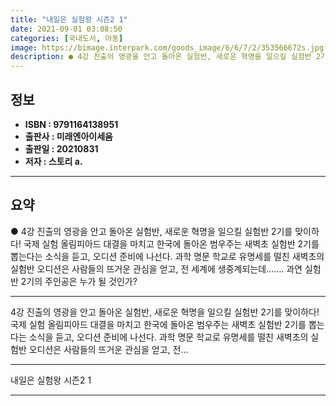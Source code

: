 ```yaml
---
title: "내일은 실험왕 시즌2 1"
date: 2021-09-01 03:08:50
categories: [국내도서, 아동]
image: https://bimage.interpark.com/goods_image/6/6/7/2/353566672s.jpg
description: ● 4강 진출의 영광을 안고 돌아온 실험반, 새로운 혁명을 일으킬 실험반 2기를 맞이하다! 국제 실험 올림피아드 대결을 마치고 한국에 돌아온 범우주는 새벽초 실험반 2기를 뽑는다는 소식을 듣고, 오디션 준비에 나선다. 과학 명문 학교로 유명세를 떨친 새벽초의 실험반 오디션은 사람들의
---
```


## **정보**

- **ISBN : 9791164138951**
- **출판사 : 미래엔아이세움**
- **출판일 : 20210831**
- **저자 : 스토리 a.**

------



## **요약**

●  4강 진출의 영광을 안고 돌아온 실험반, 새로운 혁명을 일으킬 실험반 2기를 맞이하다! 국제 실험 올림피아드 대결을 마치고 한국에 돌아온 범우주는 새벽초 실험반 2기를 뽑는다는 소식을 듣고, 오디션 준비에 나선다. 과학 명문 학교로 유명세를 떨친 새벽초의 실험반 오디션은 사람들의 뜨거운 관심을 얻고, 전 세계에 생중계되는데……. 과연 실험반 2기의 주인공은 누가 될 것인가?

------

4강 진출의 영광을 안고 돌아온 실험반, 새로운 혁명을 일으킬 실험반 2기를 맞이하다!국제 실험 올림피아드 대결을 마치고 한국에 돌아온 범우주는 새벽초 실험반 2기를 뽑는다는 소식을 듣고, 오디션 준비에 나선다. 과학 명문 학교로 유명세를 떨친 새벽초의 실험반 오디션은 사람들의 뜨거운 관심을 얻고, 전... 

------


내일은 실험왕 시즌2 1 

------


